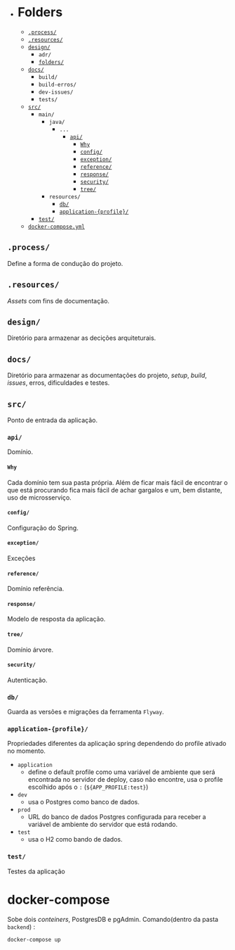- # Folders
    - [`.process/`](#process)
    - [`.resources/`](#resources)
    - [`design/`](#design)
        - `adr/`
        - [`folders/`](#folders)
    - [`docs/`](#docs)
        - `build/`
        - `build-erros/`
        - `dev-issues/`
        - `tests/`
    - [`src/`](#src)
        - `main/`
          - `java/`
              - `...`
                  - [`api/`](#api)
                      - [`Why`](#why) 
                      - [`config/`](#config)
                      - [`exception/`](#exception)
                      - [`reference/`](#reference)
                      - [`response/`](#response)
                      - [`security/`](#security)
                      - [`tree/`](#tree)
          - `resources/`
            - [`db/`](#db)
            - [`application-{profile}/`](#application-profile)
        - [`test/`](#test)
    - [`docker-compose.yml`](#docker-compose)

## `.process/`
Define a forma de condução do projeto.

## `.resources/`
_Assets_ com fins de documentação.

## `design/`
Diretório para armazenar as decições arquiteturais.

## `docs/`
Diretório para armazenar as documentações do projeto, _setup_, _build_, _issues_, erros, dificuldades e testes.

## `src/`
Ponto de entrada da aplicação.

### `api/`
Domínio.

#### `Why`
Cada domínio tem sua pasta própria. Além de ficar mais fácil de encontrar o que está procurando fica mais fácil de achar gargalos e um, bem distante, uso de microsserviço.
#### `config/`
Configuração do Spring.
#### `exception/`
Exceções
#### `reference/`
Domínio referência.
#### `response/`
Modelo de resposta da aplicação.
#### `tree/`
Domínio árvore.
#### `security/`
Autenticação. 

### `db/`
Guarda as versões e migrações da ferramenta `Flyway`.
### `application-{profile}/`
Propriedades diferentes da aplicação spring dependendo do profile ativado no momento.
- `application`
    - define o default profile como uma variável de ambiente que será encontrada no servidor de deploy, caso não encontre, usa o profile escolhido após o `:` (`${APP_PROFILE:test}`)
- `dev`
    - usa o Postgres como banco de dados.
- `prod`
    - URL do banco de dados Postgres configurada para receber a variável de ambiente do servidor que está rodando.
- `test`
    - usa o H2 como bando de dados.

### `test/`
Testes da aplicação

# docker-compose
Sobe dois _conteiners_, PostgresDB e pgAdmin. Comando(dentro da pasta `backend`) :
```bash
docker-compose up
```
